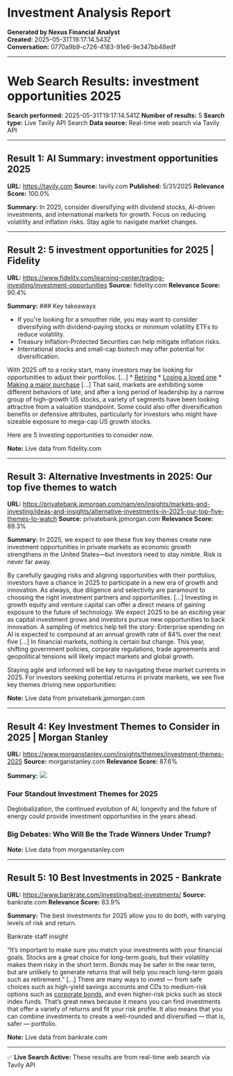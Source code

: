# Investment Analysis Report

**Generated by Nexus Financial Analyst**  
**Created:** 2025-05-31T19:17:14.543Z  
**Conversation:** 0770a9b9-c726-4183-91e6-9e347bb48edf

---

# Web Search Results: investment opportunities 2025

**Search performed:** 2025-05-31T19:17:14.541Z
**Number of results:** 5
**Search type:** Live Tavily API Search
**Data source:** Real-time web search via Tavily API

---

## Result 1: AI Summary: investment opportunities 2025

**URL:** https://tavily.com
**Source:** tavily.com
**Published:** 5/31/2025
**Relevance Score:** 100.0%

**Summary:** In 2025, consider diversifying with dividend stocks, AI-driven investments, and international markets for growth. Focus on reducing volatility and inflation risks. Stay agile to navigate market changes.


---

## Result 2: 5 investment opportunities for 2025 | Fidelity

**URL:** https://www.fidelity.com/learning-center/trading-investing/investment-opportunities
**Source:** fidelity.com
**Relevance Score:** 90.4%

**Summary:** ### Key takeaways

*   If you're looking for a smoother ride, you may want to consider diversifying with dividend-paying stocks or minimum volatility ETFs to reduce volatility.
*   Treasury Inflation-Protected Securities can help mitigate inflation risks.
*   International stocks and small-cap biotech may offer potential for diversification.

With 2025 off to a rocky start, many investors may be looking for opportunities to adjust their portfolios. [...] *   [Retiring](https://www.fidelity.com/learning-center/personal-finance/retirement/planning-your-retirement "Retiring")
        *   [Losing a loved one](https://www.fidelity.com/learning-center/life-events/loss-of-loved-one "Losing a loved one")
        *   [Making a major purchase](https://www.fidelity.com/learning-center/life-events/major-purchase "Making a major purchase	") [...] That said, markets are exhibiting some different behaviors of late, and after a long period of leadership by a narrow group of high-growth US stocks, a variety of segments have been looking attractive from a valuation standpoint. Some could also offer diversification benefits or defensive attributes, particularly for investors who might have sizeable exposure to mega-cap US growth stocks.

Here are 5 investing opportunities to consider now.

**Note:** Live data from fidelity.com

---

## Result 3: Alternative Investments in 2025: Our top five themes to watch

**URL:** https://privatebank.jpmorgan.com/nam/en/insights/markets-and-investing/ideas-and-insights/alternative-investments-in-2025-our-top-five-themes-to-watch
**Source:** privatebank.jpmorgan.com
**Relevance Score:** 89.3%

**Summary:** In 2025, we expect to see these five key themes create new investment opportunities in private markets as economic growth strengthens in the United States—but investors need to stay nimble. Risk is never far away.

By carefully gauging risks and aligning opportunities with their portfolios, investors have a chance in 2025 to participate in a new era of growth and innovation. As always, due diligence and selectivity are paramount to choosing the right investment partners and opportunities. [...] Investing in growth equity and venture capital can offer a direct means of gaining exposure to the future of technology. We expect 2025 to be an exciting year as capital investment grows and investors pursue new opportunities to back innovation. A sampling of metrics help tell the story: Enterprise spending on AI is expected to compound at an annual growth rate of 84% over the next five [...] In financial markets, nothing is certain but change. This year, shifting government policies, corporate regulations, trade agreements and geopolitical tensions will likely impact markets and global growth.

Staying agile and informed will be key to navigating these market currents in 2025. For investors seeking potential returns in private markets, we see five key themes driving new opportunities:

**Note:** Live data from privatebank.jpmorgan.com

---

## Result 4: Key Investment Themes to Consider in 2025 | Morgan Stanley

**URL:** https://www.morganstanley.com/insights/themes/investment-themes-2025
**Source:** morganstanley.com
**Relevance Score:** 87.6%

**Summary:** ![](/content/dam/msdotcom/ideas/investment-themes-2025-driving-opportunity/tile-2x2-bento-investment-themes-2025-driving-opportunity.jpg.img.790.medium.jpg/1737565800625.jpg)

### Four Standout Investment Themes for 2025

Deglobalization, the continued evolution of AI, longevity and the future of energy could provide investment opportunities in the years ahead.

### Big Debates: Who Will Be the Trade Winners Under Trump?

**Note:** Live data from morganstanley.com

---

## Result 5: 10 Best Investments in 2025 - Bankrate

**URL:** https://www.bankrate.com/investing/best-investments/
**Source:** bankrate.com
**Relevance Score:** 83.9%

**Summary:** The best investments for 2025 allow you to do both, with varying levels of risk and return.

Bankrate staff insight

“It’s important to make sure you match your investments with your financial goals. Stocks are a great choice for long-term goals, but their volatility makes them risky in the short term. Bonds may be safer in the near term, but are unlikely to generate returns that will help you reach long-term goals such as retirement.” [...] There are many ways to invest — from safe choices such as high-yield savings accounts and CDs to medium-risk options such as [corporate bonds](https://www.bankrate.com/investing/corporate-bonds/), and even higher-risk picks such as stock index funds. That’s great news because it means you can find investments that offer a variety of returns and fit your risk profile. It also means that you can combine investments to create a well-rounded and diversified — that is, safer — portfolio.

**Note:** Live data from bankrate.com

---


✅ **Live Search Active:** These results are from real-time web search via Tavily API
